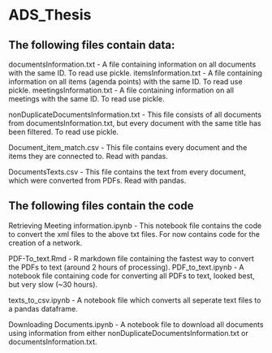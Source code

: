 # ADS_Thesis

## The following files contain data:

documentsInformation.txt  -   A file containing information on all documents with the same ID. To read use pickle.
itemsInformation.txt      -   A file containing information on all items (agenda points) with the same ID. To read use pickle.
meetingsInformation.txt   -   A file containing information on all meetings with the same ID. To read use pickle.

nonDuplicateDocumentsInformation.txt  - This file consists of all documents from documentsInformation.txt, but every document 
                                        with the same title has been filtered. To read use pickle.
                                        
Document_item_match.csv   -   This file contains every document and the items they are connected to. Read with pandas.

DocumentsTexts.csv        -   This file contains the text from every document, which were converted from PDFs. Read with pandas.

## The following files contain the code


Retrieving Meeting information.ipynb    -   This notebook file contains the code to convert the xml files to the above txt files. 
                                            For now contains code for the creation of a network.
   
PDF-To_text.Rmd     -   R markdown file containing the fastest way to convert the PDFs to text (around 2 hours of processing).
PDF_to_text.ipynb   -   A notebook file containing code for converting all PDFs to text, looked best, but very slow (~30 hours).

texts_to_csv.ipynb  -   A notebook file which converts all seperate text files to a pandas dataframe.

Downloading Documents.ipynb   -   A notebook file to download all documents using information from either 
                                  nonDuplicateDocumentsInformation.txt or documentsInformation.txt.
